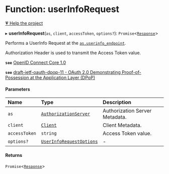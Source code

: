 # Function: userInfoRequest

[💗 Help the project](https://github.com/sponsors/panva)

▸ **userInfoRequest**(`as`, `client`, `accessToken`, `options?`): `Promise`<[`Response`]( https://developer.mozilla.org/en-US/docs/Web/API/Response )\>

Performs a UserInfo Request at the
[`as.userinfo_endpoint`](../interfaces/AuthorizationServer.md#userinfo_endpoint).

Authorization Header is used to transmit the Access Token value.

**`see`** [OpenID Connect Core 1.0](https://openid.net/specs/openid-connect-core-1_0.html#UserInfo)

**`see`** [draft-ietf-oauth-dpop-11 - OAuth 2.0 Demonstrating Proof-of-Possession at the Application Layer (DPoP)](https://www.ietf.org/archive/id/draft-ietf-oauth-dpop-11.html#name-protected-resource-access)

#### Parameters

| Name | Type | Description |
| :------ | :------ | :------ |
| `as` | [`AuthorizationServer`](../interfaces/AuthorizationServer.md) | Authorization Server Metadata. |
| `client` | [`Client`](../interfaces/Client.md) | Client Metadata. |
| `accessToken` | `string` | Access Token value. |
| `options?` | [`UserInfoRequestOptions`](../interfaces/UserInfoRequestOptions.md) | - |

#### Returns

`Promise`<[`Response`]( https://developer.mozilla.org/en-US/docs/Web/API/Response )\>
